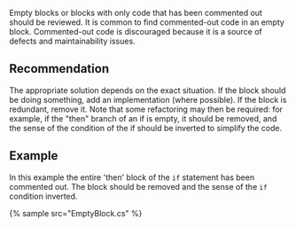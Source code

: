 Empty blocks or blocks with only code that has been commented out should be reviewed. It is common to find commented-out code in an empty block. Commented-out code is discouraged because it is a source of defects and maintainability issues.


## Recommendation
The appropriate solution depends on the exact situation. If the block should be doing something, add an implementation (where possible). If the block is redundant, remove it. Note that some refactoring may then be required: for example, if the "then" branch of an if is empty, it should be removed, and the sense of the condition of the if should be inverted to simplify the code.


## Example
In this example the entire 'then' block of the `if` statement has been commented out. The block should be removed and the sense of the `if` condition inverted.

{% sample src="EmptyBlock.cs" %}
